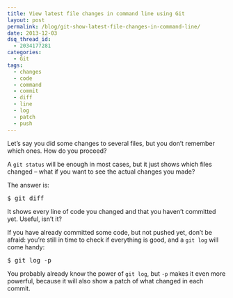 ```yaml
---
title: View latest file changes in command line using Git
layout: post
permalink: /blog/git-show-latest-file-changes-in-command-line/
date: 2013-12-03
dsq_thread_id:
  - 2034177281
categories:
  - Git
tags:
  - changes
  - code
  - command
  - commit
  - diff
  - line
  - log
  - patch
  - push
---
```


<p>
  Let&#8217;s say you did some changes to several files, but you don&#8217;t remember which ones. How do you proceed?
</p>

<p>
  A <code>git status</code> will be enough in most cases, but it just shows which files changed &#8211; what if you want to see the actual changes you made?
</p>

<p>
  The answer is:
</p>

<pre>$ git diff</pre>

<p>
  It shows every line of code you changed and that you haven&#8217;t committed yet. Useful, isn&#8217;t it?
</p>

<p>
  If you have already committed some code, but not pushed yet, don&#8217;t be afraid: you&#8217;re still in time to check if everything is good, and a <code>git log</code> will come handy:
</p>

<pre>$ git log -p</pre>

<p>
  You probably already know the power of <code>git log</code>, but <code>-p</code> makes it even more powerful, because it will also show a patch of what changed in each commit.
</p>
